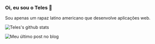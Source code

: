 ### Oi, eu sou o Teles 👋

Sou apenas um rapaz latino americano que desenvolve aplicações web.

![Teles's github stats](https://github-readme-stats.vercel.app/api?username=teles&show_icons=true)

![Meu último post no blog](https://script.googleusercontent.com/macros/echo?user_content_key=Sus369J_etGRe6NcGCYW7sG5283t59S-gRCQJm8fshYtQUejWl8QDqBxLl0UvnYVtMBJG4NsXMGdZxh58FtQSVmC9XIOhE9ym5_BxDlH2jW0nuo2oDemN9CCS2h10ox_1xSncGQajx_ryfhECjZEnMc0A_Yzz_cyA3vTdAHAeOWV56xIzwqE7KMOqF4ZA5OnDBY2WWyJSguhehT7YX-imhdIug5zkO6q&lib=MDU57MkrOq6w9HF38RIkxR146DE6ftIOC)
